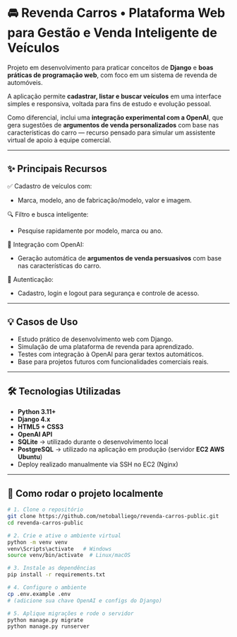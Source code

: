 # 🚘 Revenda Carros • Plataforma Web para Gestão e Venda Inteligente de Veículos

Projeto em desenvolvimento para praticar conceitos de **Django** e **boas práticas de programação web**, com foco em um sistema de revenda de automóveis.

A aplicação permite **cadastrar, listar e buscar veículos** em uma interface simples e responsiva, voltada para fins de estudo e evolução pessoal.

Como diferencial, inclui uma **integração experimental com a OpenAI**, que gera sugestões de **argumentos de venda personalizados** com base nas características do carro — recurso pensado para simular um assistente virtual de apoio à equipe comercial.

---

## ✨ Principais Recursos

✅ Cadastro de veículos com:
- Marca, modelo, ano de fabricação/modelo, valor e imagem.

🔍 Filtro e busca inteligente:
- Pesquise rapidamente por modelo, marca ou ano.

🧠 Integração com OpenAI:
- Geração automática de **argumentos de venda persuasivos** com base nas características do carro.

🔐 Autenticação:
- Cadastro, login e logout para segurança e controle de acesso.

---

## 💡 Casos de Uso

- Estudo prático de desenvolvimento web com Django.
- Simulação de uma plataforma de revenda para aprendizado.
- Testes com integração à OpenAI para gerar textos automáticos.
- Base para projetos futuros com funcionalidades comerciais reais.

---

## 🛠️ Tecnologias Utilizadas

- **Python 3.11+**
- **Django 4.x**
- **HTML5 + CSS3**
- **OpenAI API**
- **SQLite** → utilizado durante o desenvolvimento local
- **PostgreSQL** → utilizado na aplicação em produção (servidor **EC2 AWS Ubuntu**)
- Deploy realizado manualmente via SSH no EC2 (Nginx)

---

## 🚀 Como rodar o projeto localmente

```bash
# 1. Clone o repositório
git clone https://github.com/netoballiego/revenda-carros-public.git
cd revenda-carros-public

# 2. Crie e ative o ambiente virtual
python -m venv venv
venv\Scripts\activate   # Windows
source venv/bin/activate  # Linux/macOS

# 3. Instale as dependências
pip install -r requirements.txt

# 4. Configure o ambiente
cp .env.example .env
# (adicione sua chave OpenAI e configs do Django)

# 5. Aplique migrações e rode o servidor
python manage.py migrate
python manage.py runserver
